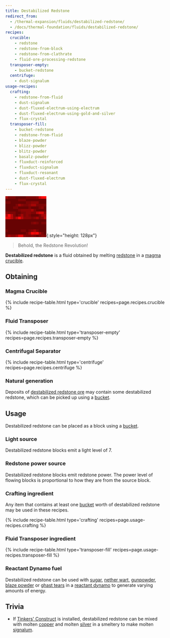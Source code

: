 ```yaml
---
title: Destabilized Redstone
redirect_from:
  - /thermal-expansion/fluids/destabilized-redstone/
  - /docs/thermal-foundation/fluids/destabilized-redstone/
recipes:
  crucible:
    - redstone
    - redstone-from-block
    - redstone-from-clathrate
    - fluid-ore-processing-redstone
  transposer-empty:
    - bucket-redstone
  centrifuge:
    - dust-signalum
usage-recipes:
  crafting:
    - redstone-from-fluid
    - dust-signalum
    - dust-fluxed-electrum-using-electrum
    - dust-fluxed-electrum-using-gold-and-silver
    - flux-crystal
  transposer-fill:
    - bucket-redstone
    - redstone-from-fluid
    - blaze-powder
    - blizz-powder
    - blitz-powder
    - basalz-powder
    - fluxduct-reinforced
    - fluxduct-signalum
    - fluxduct-resonant
    - dust-fluxed-electrum
    - flux-crystal
---
```


![Destabilized redstone](/assets/images/thermal-foundation/destabilized-redstone.gif){:style="height: 128px"}

> Behold, the Redstone Revolution!


**Destabilized redstone** is a fluid obtained by melting
[redstone](https://minecraft.gamepedia.com/Redstone) in a [magma
crucible](/docs/thermal-expansion/machines/magma-crucible/).


Obtaining
---------

### Magma Crucible
{% include recipe-table.html type='crucible' recipes=page.recipes.crucible %}

### Fluid Transposer
{% include recipe-table.html type='transposer-empty' recipes=page.recipes.transposer-empty %}

### Centrifugal Separator
{% include recipe-table.html type='centrifuge' recipes=page.recipes.centrifuge %}

### Natural generation
Deposits of [destabilized redstone
ore](/docs/thermal-foundation/world/fluid-ores/destabilized-redstone-ore/) may
contain some destabilized redstone, which can be picked up using a
[bucket](https://minecraft.gamepedia.com/Bucket).


Usage
-----

Destabilized redstone can be placed as a block using a
[bucket](https://minecraft.gamepedia.com/Bucket).

### Light source
Destabilized redstone blocks emit a light level of 7.

### Redstone power source
Destabilized redstone blocks emit redstone power. The power level of flowing
blocks is proportional to how they are from the source block.

### Crafting ingredient
Any item that contains at least one
[bucket](https://minecraft.gamepedia.com/Bucket) worth of destabilized redstone
may be used in these recipes.

{% include recipe-table.html type='crafting' recipes=page.usage-recipes.crafting %}

### Fluid Transposer ingredient
{% include recipe-table.html type='transposer-fill' recipes=page.usage-recipes.transposer-fill %}

### Reactant Dynamo fuel
Destabilized redstone can be used with
[sugar](https://minecraft.gamepedia.com/Sugar), [nether
wart](https://minecraft.gamepedia.com/Nether_Wart),
[gunpowder](https://minecraft.gamepedia.com/Gunpowder), [blaze
powder](https://minecraft.gamepedia.com/Blaze_Powder) or [ghast
tears](https://minecraft.gamepedia.com/Ghast_Tear) in a [reactant
dynamo](/docs/thermal-expansion/dynamos/reactant-dynamo) to generate varying
amounts of energy.


Trivia
------

* If [Tinkers'
  Construct](https://minecraft.curseforge.com/projects/tinkers-construct) is
  installed, destabilized redstone can be mixed with molten
  [copper](/docs/thermal-foundation/items/materials/ingots/copper-ingot/) and
  molten [silver](/docs/thermal-foundation/items/materials/ingots/silver-ingot/)
  in a smeltery to make molten
  [signalum](/docs/thermal-foundation/items/materials/ingots/signalum-ingot/).
